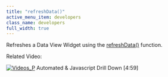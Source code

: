 ```yaml
---
title: "refreshData()"
active_menu_item: developers
class_name: developers
full_width: true
---
```



Refreshes a Data View Widget using the [refreshData()](/developers/documentation/scripting-apis/client-api/widget-functions/refreshdata) function.

Related Video:

[![Videos\_P](/img/docs/videos_p.png)](http://www.youtube.com/v/t-MozAiRF0Q?autoplay=1&hd=1&fs=1&showsearch=0&rel=0&) Automated & Javascript Drill Down [4:59]
